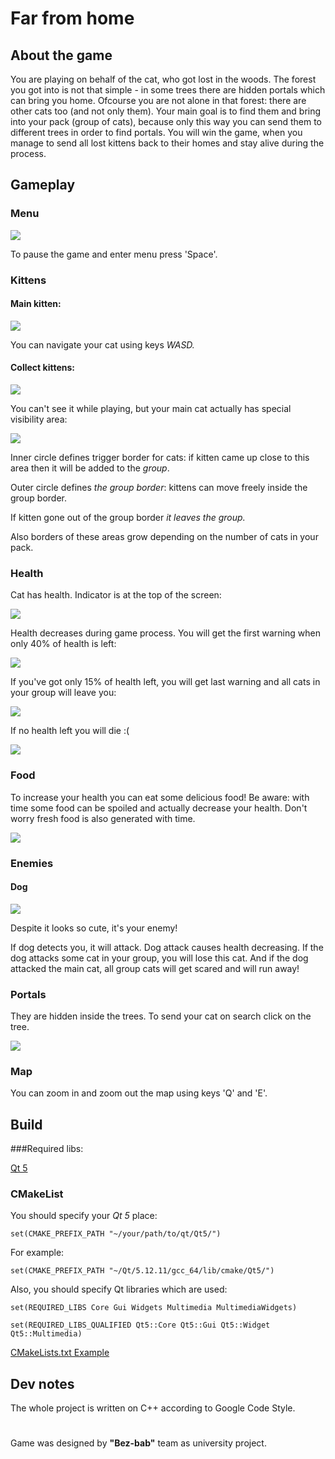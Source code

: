 # Far from home

## About the game
You are playing on behalf of the cat, who got lost in the woods. The forest you 
got into is not that simple - in some trees there are hidden portals which
can bring you home. Ofcourse you are not alone in that forest: there are other 
cats too (and not only them). Your main goal is to find them and bring into your
pack (group of cats), because only this way you can send them to different trees in order to find portals. You
will win the game, when you manage to send all lost kittens back to their homes 
and stay alive during the process.

## Gameplay
### Menu

![](https://github.com/sherri-ice/far-from-home/blob/readme/images/markdown/Screenshot%20from%202021-10-28%2009-00-13.png)

To pause the game and enter menu press 'Space'.

### Kittens
#### Main kitten:

![](https://github.com/sherri-ice/far-from-home/blob/readme/images/markdown/kitten.jpg)

You can navigate your cat using keys _WASD._

#### Collect kittens:


![](https://github.com/sherri-ice/far-from-home/blob/readme/images/markdown/kittens.jpg)


You can't see it while playing, but your main cat actually has special visibility
area:

![](https://github.com/sherri-ice/far-from-home/blob/readme/images/markdown/radius.jpg)

Inner circle defines trigger border for cats: if kitten came up close to this 
area then it will be added to the _group_.

Outer circle defines _the group border_: kittens can move freely inside the group 
border.

If kitten gone out of the group border _it leaves the group._

Also borders of these areas grow depending on the number of cats in your pack. 

### Health
Cat has health. Indicator is at the top of the screen:

![](https://github.com/sherri-ice/far-from-home/blob/readme/images/markdown/full.jpg)

Health decreases during game process. You will get the first warning when only 40% 
of health is left:

![](https://github.com/sherri-ice/far-from-home/blob/readme/images/markdown/middle_health.jpg)


 If you've got only 15% of health left, you will get last warning and all cats in
 your group will leave you:

![](https://github.com/sherri-ice/far-from-home/blob/readme/images/markdown/no_healtj.jpg)

If no health left you will die :(

![](https://github.com/sherri-ice/far-from-home/blob/readme/images/markdown/die.jpg)


### Food
To increase your health you can eat some delicious food! Be aware: with time
some food can be spoiled and actually decrease your health. Don't worry fresh 
food is also generated with time.

![](https://github.com/sherri-ice/far-from-home/blob/readme/images/markdown/food.jpg)

### Enemies
#### Dog

![](https://github.com/sherri-ice/far-from-home/blob/readme/images/markdown/dog.jpg)

Despite it looks so cute, it's your enemy!

If dog detects you, it will attack. 
Dog attack causes health decreasing. If the dog attacks some cat in your group, 
you will lose this cat.
And if the dog attacked the main cat, all group cats will get scared and will 
run away!

### Portals

They are hidden inside the trees. To send your cat on search click on the tree.

![](https://github.com/sherri-ice/far-from-home/blob/readme/images/markdown/portak.jpg)

### Map

[comment]: <> (By pressing key `Q` and)

You can zoom in and zoom out the map using keys 'Q' and 'E'.

## Build

###Required libs:

[Qt 5](https://www.qt.io/ "Qt's homepage")

###  CMakeList
You should specify your _Qt 5_ place:

`set(CMAKE_PREFIX_PATH "~/your/path/to/qt/Qt5/")`

For example:

`set(CMAKE_PREFIX_PATH "~/Qt/5.12.11/gcc_64/lib/cmake/Qt5/")`

Also, you should specify Qt libraries which are used:

`set(REQUIRED_LIBS Core Gui Widgets Multimedia MultimediaWidgets)`

`set(REQUIRED_LIBS_QUALIFIED Qt5::Core Qt5::Gui Qt5::Widget Qt5::Multimedia)`

[CMakeLists.txt Example](https://www.qt.io/ "CMakeLists.txt Example")

## Dev notes

[comment]: <> (Coming soon)

The whole project is written on C++ according to Google Code Style.

#
Game was designed by **"Bez-bab"** team as university project.
